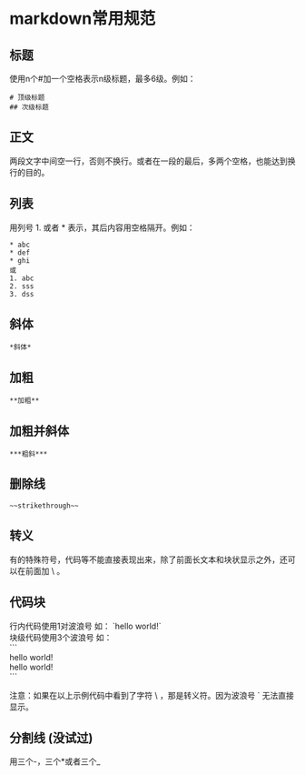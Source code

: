 # markdown常用规范

## 标题
使用n个#加一个空格表示n级标题，最多6级。例如：
```
# 顶级标题 
## 次级标题
```
## 正文
两段文字中间空一行，否则不换行。或者在一段的最后，多两个空格，也能达到换行的目的。

## 列表
用列号 1. 或者 * 表示，其后内容用空格隔开。例如：
```
* abc
* def
* ghi
或
1. abc
2. sss
3. dss
```

## 斜体
`*斜体*`

## 加粗
`**加粗**`


## 加粗并斜体
`***粗斜***`

## 删除线
`~~strikethrough~~`

## 转义
有的特殊符号，代码等不能直接表现出来，除了前面长文本和块状显示之外，还可以在前面加 \ 。

## 代码块
行内代码使用1对波浪号 如： \`hello world!\`  
块级代码使用3个波浪号 如：  
\```  
hello world!  
hello world!  
\```

注意：如果在以上示例代码中看到了字符 \ ，那是转义符。因为波浪号 ` 无法直接显示。

## 分割线 (没试过)
用三个-，三个*或者三个_
